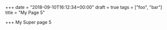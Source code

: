 +++
date = "2018-09-10T16:12:34+00:00"
draft = true
tags = ["foo", "bar"]
title = "My Page 5"

+++
My Super page 5